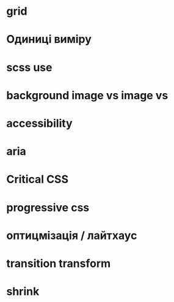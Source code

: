 
# grid

# Одиниці виміру
# scss use




# background image vs image vs


# accessibility
# aria
<!-- aria-label -->
<!-- aria-hidden="true" -->

# Critical CSS
# progressive css
# оптицмізація / лайтхаус


# transition transform

# shrink
